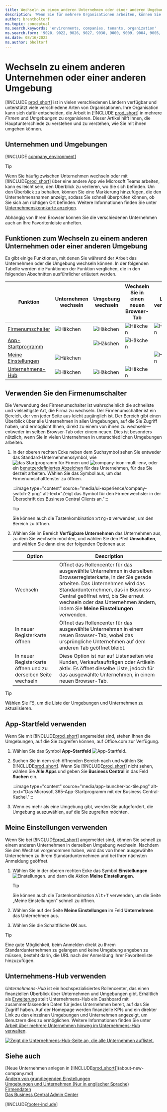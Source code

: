 ```yaml
---
title: Wechseln zu einem anderen Unternehmen oder einer anderen Umgebung
description: 'Wenn Sie für mehrere Organisationen arbeiten, können Sie schnell zwischen den Umgebungen und Unternehmen wechseln.'
author: brentholtorf
ms.topic: conceptual
ms.search.keywords: 'environments, companies, tenants, organization'
ms.search.form: '9020, 9022, 9026, 9027, 9030, 9000, 9009, 9004, 9005, 9024, 9006, 9007, 9010, 9016, 9017'
ms.date: 08/16/2022
ms.author: bholtorf
---
```


# <a name="switching-to-another-company-or-environment"></a><a name="switching-to-another-company-or-environment"></a>Wechseln zu einem anderen Unternehmen oder einer anderen Umgebung

[!INCLUDE [prod_short](includes/prod_short.md)] ist in vielen verschiedenen Ländern verfügbar und unterstützt viele verschiedene Arten von Organisationen. Ihre Organisation kann sich dafür entscheiden, die Arbeit in [!INCLUDE [prod_short](includes/prod_short.md)] in mehrere *Firmen* und *Umgebungen* zu organisieren. Dieser Artikel hilft Ihnen, die Hauptunterschiede zu verstehen und zu verstehen, wie Sie mit ihnen umgehen können.

## <a name="about-companies-and-environments"></a><a name="about-companies-and-environments"></a>Unternehmen und Umgebungen

[!INCLUDE [company_environment](includes/company_environment.md)]

> [!TIP]
> Wenn Sie häufig zwischen Unternehmen wechseln oder mit [!INCLUDE[prod_short](includes/prod_short.md)] über eine andere App wie Microsoft Teams arbeiten, kann es leicht sein, den Überblick zu verlieren, wo Sie sich befinden. Um den Überblick zu behalten, können Sie eine Markierung hinzufügen, die den Unternehmensnamen anzeigt, sodass Sie schnell überprüfen können, ob Sie sich am richtigen Ort befinden. Weitere Informationen finden Sie unter [Unternehmenskennkarte anzeigen](admin-company-information.md#badge).
> 
> Abhängig von Ihrem Browser können Sie die verschiedenen Unternehmen auch an Ihre Favoritenleiste anheften.  

<!--
[!INCLUDE [about-ui-learn](includes/about-ui-learn.md)]-->

## <a name="features-for-switching-company-or-environment"></a><a name="features-for-switching-company-or-environment"></a>Funktionen zum Wechseln zu einem anderen Unternehmen oder einer anderen Umgebung

Es gibt einige Funktionen, mit denen Sie während der Arbeit das Unternehmen oder die Umgebung wechseln können. In der folgenden Tabelle werden die Funktionen der Funktion verglichen, die in den folgenden Abschnitten ausführlicher erläutert werden.

|Funktion|Unternehmen wechseln|Umgebung wechseln|Wechseln Sie in einen neuen Browser-Tab| Lokal verfügbar|
|-------|--------------|------------------|-------------------------|----------------------|
|[Firmenumschalter](#use-the-company-switcher)|![Häkchen](media/check.png "Aktivieren")|![Häkchen](media/check.png "Aktivieren")|![Häkchen](media/check.png "Aktivieren")|![Häkchen](media/check.png "Aktivieren")|
|[App-Startprogramm](#use-the-app-launcher)||![Häkchen](media/check.png "Aktivieren")|![Häkchen](media/check.png "Aktivieren")||
|[Meine Einstellungen](#use-my-settings)|![Häkchen](media/check.png "Aktivieren")|||![Häkchen](media/check.png "Aktivieren")|
|[Unternehmens-Hub](#use-company-hub)|![Häkchen](media/check.png "Aktivieren")|![Häkchen](media/check.png "Aktivieren")|![Häkchen](media/check.png "Aktivieren")||

## <a name="use-the-company-switcher"></a><a name="use-the-company-switcher"></a>Verwenden Sie den Firmenumschalter

Die Verwendung des Firmenumschalter ist wahrscheinlich die schnellste und vielseitigste Art, die Firma zu wechseln. Der Firmenumschalter ist ein Bereich, der von jeder Seite aus leicht zugänglich ist. Der Bereich gibt einen Überblick über alle Unternehmen in allen Umgebungen, auf die Sie Zugriff haben, und ermöglicht Ihnen, direkt zu einem von ihnen zu wechseln&mdash; entweder im selben Browser-Tab oder einem neuen. Dies ist besonders nützlich, wenn Sie in vielen Unternehmen in unterschiedlichen Umgebungen arbeiten.

1. In der oberen rechten Ecke neben dem Suchsymbol sehen Sie entweder das Standard-Unternehmenssymbol, wie ![das Startprogramm für Firmen](media/ui-experience/company-icon.png "Zeigt das Symbol des Firmenumschalters an, das verwendet wird, wenn eine einzelne Umgebung vorhanden ist") und ![company-icon-multi-env](media/ui-experience/company-icon-multi-env.png "Zeigt das Symbol des Firmenumschalters an, das verwendet wird, wenn mehrere Umgebungen vorhanden sind"), oder ein [benutzerdefiniertes Abzeichen](admin-company-information.md#badge) für das Unternehmen, für das Sie derzeit arbeiten. Wählen Sie das Symbol aus, um das Firmenumschaltfenster zu öffnen.

   :::image type="content" source="media/ui-experience/company-switch-2.png" alt-text="Zeigt das Symbol für den Firmenwechsler in der Überschrift des Business Central Clients an.":::  

   > [!TIP]
   > Sie können auch die Tastenkombination <kbd>Strg</kbd>+<kbd>O</kbd> verwenden, um den Bereich zu öffnen.
2. Wählen Sie im Bereich **Verfügbare Unternehmen** das Unternehmen aus, zu dem Sie wechseln möchten, und wählen Sie den Pfeil **Umschalten**, und wählen Sie dann eine der folgenden Optionen aus:

   |Option|Description|
   |------|-----------|
   |Wechseln|Öffnet das Rollencenter für das ausgewählte Unternehmen in derselben Browserregisterkarte, in der Sie gerade arbeiten. Das Unternehmen wird das Standardunternehmen, das in Business Central geöffnet wird, bis Sie erneut wechseln oder das Unternehmen ändern, indem Sie **Meine Einstellungen** verwenden. |
   |In neuer Registerkarte öffnen|Öffnet das Rollencenter für das ausgewählte Unternehmen in einem neuen Browser-Tab, wobei das ursprüngliche Unternehmen auf dem anderen Tab geöffnet bleibt.|
   |In neuer Registerkarte öffnen und zu derselben Seite wechseln|Diese Option ist nur auf Listenseiten wie Kunden, Verkaufsaufträgen oder Artikeln aktiv. Es öffnet dieselbe Liste, jedoch für das ausgewählte Unternehmen, in einem neuen Browser-Tab. |

> [!TIP]
> Wählen Sie <kbd>F5</kbd>, um die Liste der Umgebungen und Unternehmen zu aktualisieren.

## <a name="use-the-app-launcher"></a><a name="use-the-app-launcher"></a>App-Startfeld verwenden

Wenn Sie mit [!INCLUDE[prod_short](includes/prod_short.md)] angemeldet sind, stehen Ihnen die Umgebungen, auf die Sie zugreifen können, auf Office.com zur Verfügung.  

1. Wählen Sie das Symbol **App-Startfeld** ![App-Startfeld.](media/app-launcher-icon.png "Das App-Startfeld bietet Zugriff auf weitere Funktionen.").
2. Suchen Sie in dem sich öffnenden Bereich nach und wählen Sie [!INCLUDE[prod_short](includes/prod_short.md)]. Wenn Sie [!INCLUDE[prod_short](includes/prod_short.md)] nicht sehen, wählen Sie **Alle Apps** und geben Sie **Business Central** in das Feld **Suchen** ein.

   :::image type="content" source="media/app-launcher-bc-tile.png" alt-text="Das Microsoft 365-App-Startprogramm mit der Business Central-Kachel.":::  

3. Wenn es mehr als eine Umgebung gibt, werden Sie aufgefordert, die Umgebung auszuwählen, auf die Sie zugreifen möchten.

<!--
The following image shows tiles for accessing production and sandbox environments on the Dynamics 365 Home page.

:::image type="content" source="media/app-picker-environments.png" alt-text="The Dynamics 365 Home page showing production and sandbox environments.":::
-->
## <a name="use-my-settings"></a><a name="use-my-settings"></a>Meine Einstellungen verwenden

Wenn Sie bei [!INCLUDE[prod_short](includes/prod_short.md)] angemeldet sind, können Sie schnell zu einem anderen Unternehmen in derselben Umgebung wechseln. Nachdem Sie den Wechsel vorgenommen haben, wird das von Ihnen ausgewählte Unternehmen zu Ihrem Standardunternehmen und bei Ihrer nächsten Anmeldung geöffnet.

1. Wählen Sie in der oberen rechten Ecke das Symbol **Einstellungen** ![Einstellungen.](media/ui-experience/settings_icon_small.png "Einstellungssymbol für Rollenzentrum") und dann die Aktion **Meine Einstellungen**.

    > [!TIP]
    > Sie können auch die Tastenkombination <kbd>Alt</kbd>+<kbd>T</kbd> verwenden, um die Seite „Meine Einstellungen“ schnell zu öffnen.

2. Wählen Sie auf der Seite **Meine Einstellungen** im Feld **Unternehmen** das Unternehmen aus.  
3. Wählen Sie die Schaltfläche **OK** aus.

> [!TIP]
> Eine gute Möglichkeit, beim Anmelden direkt zu Ihrem Standardunternehmen zu gelangen und keine Umgebung angeben zu müssen, besteht darin, die URL nach der Anmeldung Ihrer Favoritenliste hinzuzufügen.

## <a name="use-company-hub"></a><a name="use-company-hub"></a>Unternehmens-Hub verwenden

*Unternehmens-Hub* ist ein hochspezialisiertes Rollencenter, das einen finanziellen Überblick über Unternehmen und Umgebungen gibt. Erhältlich als [Erweiterung](ui-extensions-company-hub.md) stellt Unternehmens-Hub ein Dashboard mit zusammenfassenden Daten für jedes Unternehmen bereit, auf das Sie Zugriff haben. Auf der Homepage werden finanzielle KPIs und ein direkter Link zu den einzelnen Umgebungen und Unternehmen angezeigt, um Benutzern dies zu ermöglichen. Weitere Informationen finden Sie unter [Arbeit über mehrere Unternehmen hinweg im Unternehmens-Hub verwalten](company-hub.md).

[![Zeigt die Unternehmens-Hub-Seite an, die alle Unternehmen auflistet.](media/company-hub.png)](media/company-hub.png#lightbox)  

## <a name="see-also"></a><a name="see-also"></a>Siehe auch

[Neue Unternehmen anlegen in [!INCLUDE[prod_short](includes/prod_short.md)]](about-new-company.md)  
[Ändern von grundlegenden Einstellungen](ui-change-basic-settings.md)  
[Umgebungen und Unternehmen (Nur in englischer Sprache)](/dynamics365/business-central/dev-itpro/administration/tenant-environment-topology)  
[Firmendaten](admin-company-information.md)  
[Das Business Central Admin Center](/dynamics365/business-central/dev-itpro/administration/tenant-admin-center)  

[!INCLUDE[footer-include](includes/footer-banner.md)]
